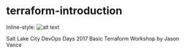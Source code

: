 # terraform-introduction

Inline-style:
![alt text](https://github.com/jasonvance/terraform-introduction/images/terraform-color.png "Logo Title Text 1")

Salt Lake City DevOps Days 2017 Basic Terraform Workshop by Jason Vance



